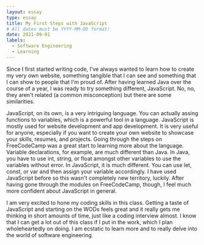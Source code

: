 ```yaml
---
layout: essay
type: essay
title: My First Steps with JavaScript
# All dates must be YYYY-MM-DD format!
date: 2021-09-01
labels:
  - Software Engineering
  - Learning
---
```


Since I first started writing code, I've always wanted to learn how to create my very own website, something tangible that I can see and something that I can show to people that I'm proud of. After having learned Java over the course of a year, I was ready to try something different, JavaScript. No, no, they aren't related (a common misconception) but there are some similarities.

JavaScript, on its own, is a very intriguing language. You can actually assing functions to variables, which is a powerful tool in a language. JavaScript is mostly used for website development and app development. It is very useful for anyone, especially if you want to create your own website to showcase your skills, resumes, and projects. Going through the steps on FreeCodeCamp was a great start to learning more about the language. Variable declarations, for example, are much different than Java. In Java, you have to use int, string, or float amongst other variables to use the variables without error. In JavaScript, it is much different. You can use let, const, or var and then assign your variable accordingly. I have used JavaScript before so this wasn't completely new territory, luckily. After having gone through the modules on FreeCodeCamp, though, I feel much more confident about JavaScript in general. 

I am very excited to hone my coding skills in this class. Getting a taste of JavaScript and starting on the WODs feels great and it really gets me thinking in short amounts of time, just like a coding interview almost. I know that I can get a lot out of this class if I put in the work, which I plan wholeheartedly on doing. I am ecstatic to learn more and to really delve into the world of software engineering. 


